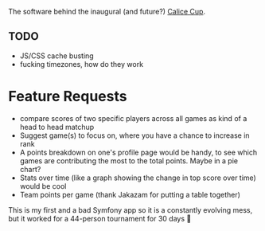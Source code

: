 The software behind the inaugural (and future?) [Calice Cup](https://calice.snowcrash.fun).

## TODO
- JS/CSS cache busting
- fucking timezones, how do they work

# Feature Requests
- compare scores of two specific players across all games as kind of a head to head matchup
- Suggest game(s) to focus on, where you have a chance to increase in rank
- A points breakdown on one's profile page would be handy, to see which games are contributing the most to the total points. Maybe in a pie chart?
- Stats over time (like a graph showing the change in top score over time) would be cool
- Team points per game (thank Jakazam for putting a table together)

This is my first and a bad Symfony app so it is a constantly evolving mess, but it worked for a 44-person tournament for 30 days 💪